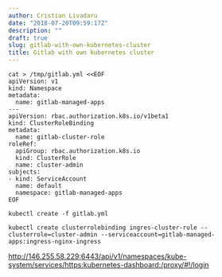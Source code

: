 ```yaml
---
author: Cristian Livadaru
date: "2018-07-20T09:59:17Z"
description: ""
draft: true
slug: gitlab-with-own-kubernetes-cluster
title: Gitlab with own kubernetes cluster
---
```



```
cat > /tmp/gitlab.yml <<EOF
apiVersion: v1
kind: Namespace
metadata:
  name: gitlab-managed-apps
---
apiVersion: rbac.authorization.k8s.io/v1beta1
kind: ClusterRoleBinding
metadata:
  name: gitlab-cluster-role
roleRef:
  apiGroup: rbac.authorization.k8s.io
  kind: ClusterRole
  name: cluster-admin
subjects:
- kind: ServiceAccount
  name: default
  namespace: gitlab-managed-apps
EOF
```

`kubectl create -f gitlab.yml`

`kubectl create clusterrolebinding ingres-cluster-rule --clusterrole=cluster-admin --serviceaccount=gitlab-managed-apps:ingress-nginx-ingress` 


http://146.255.58.229:6443/api/v1/namespaces/kube-system/services/https:kubernetes-dashboard:/proxy/#!/login

